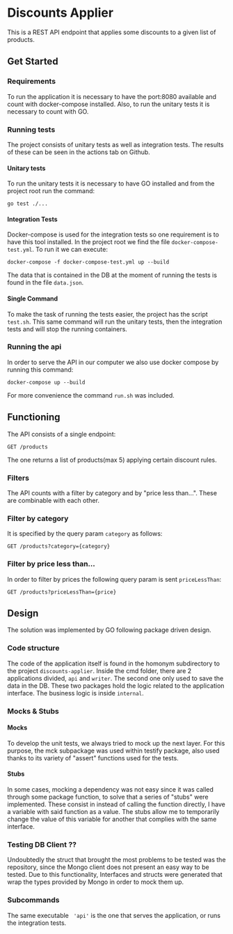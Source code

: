 # Discounts Applier
This is a REST API endpoint that applies some discounts to a given list of products.

## Get Started 
### Requirements
To run the application it is necessary to have the port:8080 available and count with docker-compose installed. Also, to run the unitary tests it is necessary to count with GO.

### Running tests
The project consists of unitary tests as well as integration tests. The results of these can be seen in the actions tab on Github.

#### Unitary tests
To run the unitary tests it is necessary to have GO installed and from the project root run the command:
```shell
go test ./...
```

#### Integration Tests
Docker-compose is used for the integration tests so one requirement is to have this tool installed. 
In the project root we find the file `docker-compose-test.yml`.
To run it we can execute:
```shell
docker-compose -f docker-compose-test.yml up --build
```
The data that is contained in the DB at the moment of running the tests is found in the file `data.json`.

#### Single Command
To make the task of running the tests easier, the project has the script `test.sh`. This same command will run the unitary tests, then the integration tests and will stop the running containers.

### Running the api
In order to serve the API in our computer we also use docker compose by running this command:
```shell
docker-compose up --build
```
For more convenience the command `run.sh` was included.

## Functioning
The API consists of a single endpoint:
```http request
GET /products
```
The one returns a list of products(max 5) applying certain discount rules.

### Filters
The API counts with a filter by category and by "price less than...". These are combinable with each other.

### Filter by category
It is specified by the query param `category` as follows:
```http request
GET /products?category={category}
```

### Filter by price less than...
In order to filter by prices the following query param is sent `priceLessThan`:
```http request
GET /products?priceLessThan={price}
```

## Design
The solution was implemented by GO following package driven design.

### Code structure
The code of the application itself is found in the homonym subdirectory to the project `discounts-applier`. Inside the cmd folder, there are 2 applications divided, `api` and `writer`. The second one only used to save the data in the DB. These two packages hold the logic related to the application interface. 
The business logic is inside `internal`.


### Mocks & Stubs
#### Mocks
To develop the unit tests, we always tried to mock up the next layer. For this purpose, the mck subpackage was used within testify package, also used thanks to its variety of "assert" functions used for the tests.

#### Stubs 
In some cases, mocking a dependency was not easy since it was called through some package function, to solve that a series of "stubs" were implemented.
These consist in instead of calling the function directly, I have a variable with said function as a value. The stubs allow me to temporarily change the value of this variable for another that complies with the same interface.

### Testing DB Client ??
Undoubtedly the struct that brought the most problems to be tested was the repository, since the Mongo client does not present an easy way to be tested. Due to this functionality, Interfaces and structs were generated that wrap the types provided by Mongo in order to mock them up.

### Subcommands
The same executable `` 'api'`` is the one that serves the application, or runs the integration tests.
